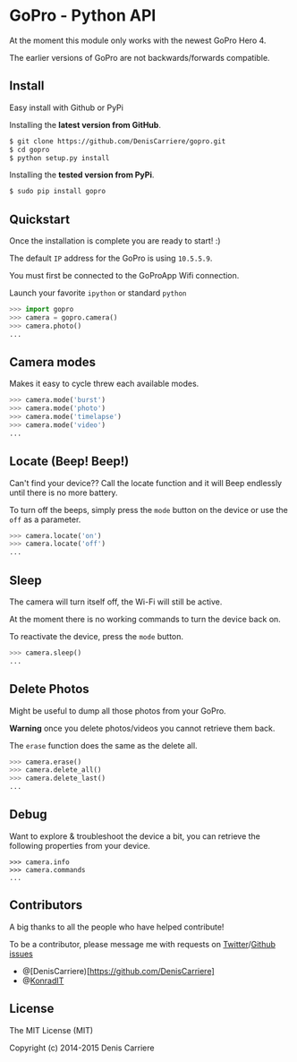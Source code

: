 # GoPro - Python API

At the moment this module only works with the newest GoPro Hero 4.

The earlier versions of GoPro are not backwards/forwards compatible.

## Install

Easy install with Github or PyPi

Installing the **latest version from GitHub**.

```bash
$ git clone https://github.com/DenisCarriere/gopro.git
$ cd gopro
$ python setup.py install
```

Installing the **tested version from PyPi**.

```bash
$ sudo pip install gopro
```

## Quickstart

Once the installation is complete you are ready to start! :)

The default `IP` address for the GoPro is using `10.5.5.9`.

You must first be connected to the GoProApp Wifi connection.

Launch your favorite `ipython` or standard `python`

```python
>>> import gopro
>>> camera = gopro.camera()
>>> camera.photo()
...
```

## Camera modes

Makes it easy to cycle threw each available modes.

```python
>>> camera.mode('burst')
>>> camera.mode('photo')
>>> camera.mode('timelapse')
>>> camera.mode('video')
...
```

## Locate (Beep! Beep!)

Can't find your device?? Call the locate function and it will Beep endlessly until there is no more battery.

To turn off the beeps, simply press the `mode` button on the device or use the `off` as a parameter.

```python
>>> camera.locate('on')
>>> camera.locate('off')
...
```

## Sleep

The camera will turn itself off, the Wi-Fi will still be active.

At the moment there is no working commands to turn the device back on.

To reactivate the device, press the `mode` button.

```python
>>> camera.sleep()
...
```

## Delete Photos

Might be useful to dump all those photos from your GoPro.

**Warning** once you delete photos/videos you cannot retrieve them back.

The `erase` function does the same as the delete all.

```python
>>> camera.erase()
>>> camera.delete_all()
>>> camera.delete_last()
...
```

## Debug

Want to explore & troubleshoot the device a bit, you can retrieve the following properties from your device.

```
>>> camera.info
>>> camera.commands
...
```

## Contributors

A big thanks to all the people who have helped contribute!

To be a contributor, please message me with requests on [Twitter](https://twitter.com/DenisCarriere)/[Github issues](https://github.com/DenisCarriere/gopro/issues)

- @[DenisCarriere)[https://github.com/DenisCarriere]
- @[KonradIT](https://github.com/KonradIT)

## License

The MIT License (MIT)

Copyright (c) 2014-2015 Denis Carriere
